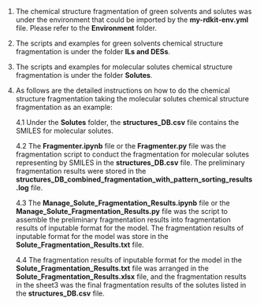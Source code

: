 1. The chemical structure fragmentation of green solvents and solutes was under the environment that could be imported by the **my-rdkit-env.yml** file. Please refer to the **Environment** folder.
2. The scripts and examples for green solvents chemical structure fragmentation is under the folder **ILs and DESs**.
3. The scripts and examples for molecular solutes chemical structure fragmentation is under the folder **Solutes**.
4. As follows are the detailed instructions on how to do the chemical structure fragmentation taking the molecular solutes chemical structure fragmentation as an example:

    4.1 Under the **Solutes** folder, the **structures_DB.csv** file contains the SMILES for molecular solutes. 

    4.2 The **Fragmenter.ipynb** file or the **Fragmenter.py** file was the fragmentation script to conduct the fragmentation for molecular solutes representing by SMILES in the **structures_DB.csv** file. The preliminary fragmentation results were stored in the **structures_DB_combined_fragmentation_with_pattern_sorting_results.log** file.

    4.3 The **Manage_Solute_Fragmentation_Results.ipynb** file or the **Manage_Solute_Fragmentation_Results.py** file was the script to assemble the preliminary fragmentation results into fragmentation results of inputable format for the model. The fragmentation results of inputable format for the model was store in the **Solute_Fragmentation_Results.txt** file.

    4.4 The fragmentation results of inputable format for the model in the **Solute_Fragmentation_Results.txt** file was arranged in the **Solute_Fragmentation_Results.xlsx** file, and the fragmentation results in the sheet3 was the final fragmentation results of the solutes listed in the **structures_DB.csv** file.
